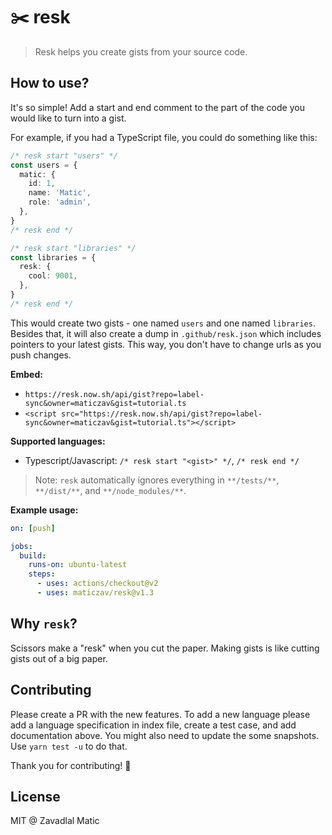 # :scissors: resk

> Resk helps you create gists from your source code.

## How to use?

It's so simple! Add a start and end comment to the part of the code you would like to turn into a gist.

For example, if you had a TypeScript file, you could do something like this:

```ts
/* resk start "users" */
const users = {
  matic: {
    id: 1,
    name: 'Matic',
    role: 'admin',
  },
}
/* resk end */

/* resk start "libraries" */
const libraries = {
  resk: {
    cool: 9001,
  },
}
/* resk end */
```

This would create two gists - one named `users` and one named `libraries`. Besides that, it will also create a dump in `.github/resk.json` which includes pointers to your latest gists. This way, you don't have to change urls as you push changes.

**Embed:**

- `https://resk.now.sh/api/gist?repo=label-sync&owner=maticzav&gist=tutorial.ts`
- `<script src="https://resk.now.sh/api/gist?repo=label-sync&owner=maticzav&gist=tutorial.ts"></script>`

**Supported languages:**

- Typescript/Javascript: `/* resk start "<gist>" */`, `/* resk end */`

> Note: `resk` automatically ignores everything in `**/tests/**`, `**/dist/**`, and `**/node_modules/**`.

**Example usage:**

```yml
on: [push]

jobs:
  build:
    runs-on: ubuntu-latest
    steps:
      - uses: actions/checkout@v2
      - uses: maticzav/resk@v1.3
```

## Why `resk`?

Scissors make a "resk" when you cut the paper. Making gists is like cutting gists out of a big paper.

## Contributing

Please create a PR with the new features. To add a new language please add a language specification in index file, create a test case, and add documentation above. You might also need to update the some snapshots. Use `yarn test -u` to do that.

Thank you for contributing! :raised_hands:

## License

MIT @ Zavadlal Matic
